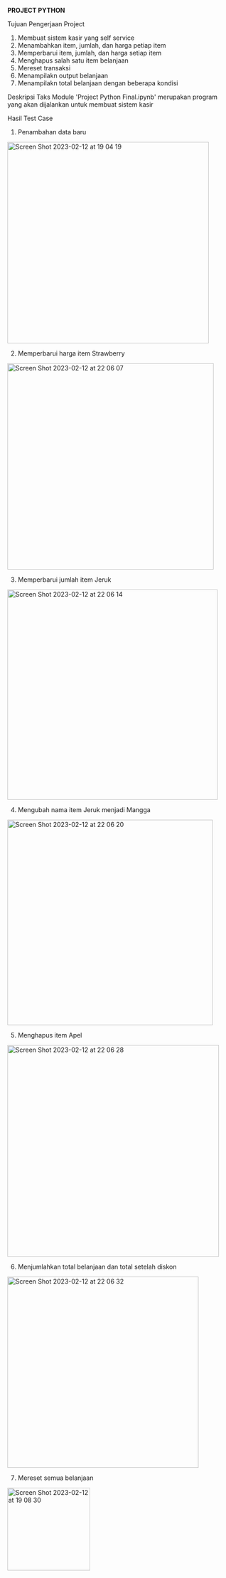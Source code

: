 **PROJECT PYTHON**

Tujuan Pengerjaan Project
1. Membuat sistem kasir yang self service
2. Menambahkan item, jumlah, dan harga petiap item
3. Memperbarui item, jumlah, dan harga setiap item
4. Menghapus salah satu item belanjaan
5. Mereset transaksi
6. Menampilakn output belanjaan
7. Menampilakn total belanjaan dengan beberapa kondisi  

Deskripsi Taks
Module 'Project Python Final.ipynb' merupakan program yang akan dijalankan untuk membuat sistem kasir  

Hasil Test Case
1. Penambahan data baru
<img width="453" alt="Screen Shot 2023-02-12 at 19 04 19" src="https://user-images.githubusercontent.com/119685518/218310539-28c72124-9900-4d91-a05a-224245c145c7.png">

2. Memperbarui harga item Strawberry
<img width="464" alt="Screen Shot 2023-02-12 at 22 06 07" src="https://user-images.githubusercontent.com/119685518/218319083-b7b4ec93-ac6a-49b1-bb86-de88c99c66e9.png">


3. Memperbarui jumlah item Jeruk
<img width="473" alt="Screen Shot 2023-02-12 at 22 06 14" src="https://user-images.githubusercontent.com/119685518/218319108-452b4410-ddb5-4841-8884-a4449e78e210.png">


4. Mengubah nama item Jeruk menjadi Mangga
<img width="462" alt="Screen Shot 2023-02-12 at 22 06 20" src="https://user-images.githubusercontent.com/119685518/218319125-56e75ed2-b29f-4159-a194-82325bcc7447.png">


5. Menghapus item Apel
<img width="476" alt="Screen Shot 2023-02-12 at 22 06 28" src="https://user-images.githubusercontent.com/119685518/218319132-3e6d8c24-29aa-4300-8ae1-19d02706c3a2.png">


6. Menjumlahkan total belanjaan dan total setelah diskon
<img width="430" alt="Screen Shot 2023-02-12 at 22 06 32" src="https://user-images.githubusercontent.com/119685518/218319144-f6dffd77-5f22-4849-ac18-e8ff71c01a51.png">


7. Mereset semua belanjaan
<img width="186" alt="Screen Shot 2023-02-12 at 19 08 30" src="https://user-images.githubusercontent.com/119685518/218310762-4ea659ea-0ea8-4c09-9840-9440d580e0d0.png">


